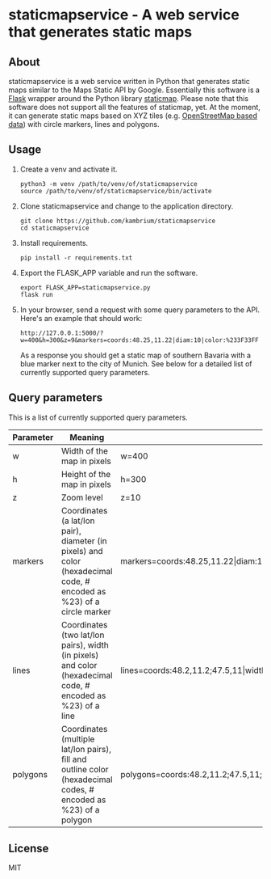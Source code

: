 staticmapservice - A web service that generates static maps
===========================================================

About
-----
staticmapservice is a web service written in Python that generates static maps similar to the Maps Static API by Google. Essentially this software is a [Flask](http://flask.pocoo.org/) wrapper around the Python library [staticmap](https://github.com/komoot/staticmap). Please note that this software does not support all the features of staticmap, yet. At the moment, it can generate static maps based on XYZ tiles (e.g. [OpenStreetMap based data](https://wiki.openstreetmap.org/wiki/Tile_servers)) with circle markers, lines and polygons.

Usage
-----
1. Create a venv and activate it.
    ```
    python3 -m venv /path/to/venv/of/staticmapservice
    source /path/to/venv/of/staticmapservice/bin/activate
    ```
2. Clone staticmapservice and change to the application directory.
    ```
    git clone https://github.com/kambrium/staticmapservice
    cd staticmapservice
    ```
3. Install requirements.
    ```
    pip install -r requirements.txt
    ```
4. Export the FLASK_APP variable and run the software.
    ```
    export FLASK_APP=staticmapservice.py
    flask run
    ```
5. In your browser, send a request with some query parameters to the API. Here's an example that should work:
    ```
    http://127.0.0.1:5000/?w=400&h=300&z=9&markers=coords:48.25,11.22|diam:10|color:%233F33FF
    ```
    As a response you should get a static map of southern Bavaria with a blue marker next to the city of Munich. See below for a detailed list of currently supported query parameters.

Query parameters
----------------

This is a list of currently supported query parameters.

| Parameter | Meaning | Example |
| --- | --- | --- |
| w | Width of the map in pixels | w=400 |
| h | Height of the map in pixels | h=300 |
| z | Zoom level | z=10 |
| markers | Coordinates (a lat/lon pair), diameter (in pixels) and color (hexadecimal code, # encoded as %23) of a circle marker | markers=coords:48.25,11.22\|diam:10\|color:%233F33FF |
| lines | Coordinates (two lat/lon pairs), width (in pixels) and color (hexadecimal code, # encoded as %23) of a line | lines=coords:48.2,11.2;47.5,11\|width:4\|color:%23CD0000 |
| polygons | Coordinates (multiple lat/lon pairs), fill and outline color (hexadecimal codes, # encoded as %23) of a polygon | polygons=coords:48.2,11.2;47.5,11;47.9,12;48.2,11.2\|fcolor:%23CD0000\|ocolor:%23000000 |

License
-------
MIT